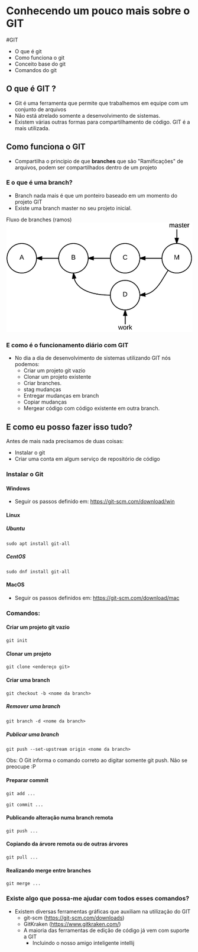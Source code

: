 # Conhecendo um pouco mais sobre o GIT
#GIT

- O que é git
- Como funciona o git
- Conceito base do git
- Comandos do git

## O que é GIT ?
- Git é uma ferramenta que permite que trabalhemos em equipe com um conjunto de arquivos
- Não está atrelado somente a desenvolvimento de sistemas.
- Existem várias outras formas para compartilhamento de código.
  GIT é a mais utilizada.

## Como funciona o GIT
- Compartilha o principio de que __branches__ que são "Ramificações" de arquivos, podem ser compartilhados dentro de um projeto
### E o que é uma branch?
- Branch nada mais é que um ponteiro baseado em um momento do projeto GIT
- Existe uma branch master no seu projeto inicial.

Fluxo de branches (ramos)
![Imagem Branch](src/main/resources/img.png)

### E como é o funcionamento diário com GIT
- No dia a dia de desenvolvimento de sistemas utilizando GIT nós podemos:
    - Criar um projeto git vazio
    - Clonar um projeto existente
    - Criar branches.
    - stag mudanças
    - Entregar mudanças em branch
    - Copiar mudanças
    - Mergear código com código existente em outra branch.

## E como eu posso fazer isso tudo?
Antes de mais nada precisamos de duas coisas:
- Instalar o git
- Criar uma conta em algum serviço de repositório de código
### Instalar o Git
#### Windows
- Seguir os passos definido em:
  https://git-scm.com/download/win

#### Linux
##### Ubuntu
```
sudo apt install git-all
```

##### CentOS
```
sudo dnf install git-all
```

#### MacOS
- Seguir os passos definidos em:
  https://git-scm.com/download/mac
### Comandos:
#### Criar um projeto git vazio
```
git init
``` 

#### Clonar um projeto
```
git clone <endereço git>
``` 

#### Criar uma branch
```
git checkout -b <nome da branch>
```

##### Remover uma branch
```
git branch -d <nome da branch>

```
##### Publicar uma branch
```
git push --set-upstream origin <nome da branch>

``` 
Obs: O Git informa o comando correto ao digitar somente git push. Não se preocupe :P
#### Preparar commit
```
git add ...
```
```
git commit ...
```
#### Publicando alteração numa branch remota
```
git push ...
```
#### Copiando da árvore remota ou de outras árvores
```
git pull ...
```
#### Realizando merge entre branches
```
git merge ...
```


### Existe algo que possa-me ajudar com todos esses comandos?
- Existem diversas ferramentas gráficas que auxiliam na utilização do GIT
    - git-scm (https://git-scm.com/downloads)
    - GitKraken (https://www.gitkraken.com/)
    - A maioria das ferramentas de edição de código já vem com suporte a GIT
        - Incluindo o nosso amigo inteligente intellij

